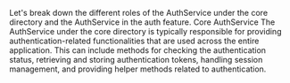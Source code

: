 Let's break down the different roles of the AuthService under the core directory and the AuthService in the auth feature.
Core AuthService
The AuthService under the core directory is typically responsible for providing authentication-related functionalities that are used across the entire application. This can include methods for checking the authentication status, retrieving and storing authentication tokens, handling session management, and providing helper methods related to authentication.

